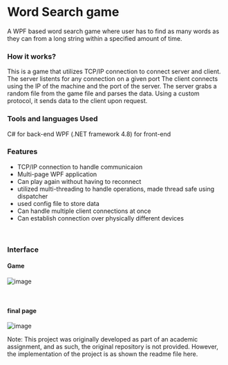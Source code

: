 # Word Search game #

A WPF based word search game where user has to find as many words as they can from a long string within a specified amount of time.

### How it works? ###
This is a game that utilizes TCP/IP connection to connect server and client. The server listents for any connection on a given port
The client connects using the IP of the machine and the port of the server. The server grabs a random file from the game file and 
parses the data. Using a custom protocol, it sends data to the client upon request. 
<br/>


### Tools and languages Used ###
C# for back-end 
WPF (.NET framework 4.8) for front-end
<br/>


### Features ###
<ul>
  <li>TCP/IP connection to handle communicaion</li>
  <li>Multi-page WPF application</li>
  <li>Can play again without having to reconnect</li>
  <li>utilized multi-threading to handle operations, made thread safe using dispatcher</li>
  <li>used config file to store data</li>
  <li>Can handle multiple client connections at once</li>
  <li>Can establish connection over physically different devices</li>
</ul>
<br/>

### Interface ###
#### Game ####
![image](https://github.com/nipun-grover/word-search-game/assets/160381582/4996f3d7-7050-43f7-b9ef-5cba9187c50f)

<br/>

#### final page ####
![image](https://github.com/nipun-grover/word-search-game/assets/160381582/5bf9c788-7fa1-4e72-9f0b-ccfa1cc8e797)


Note: This project was originally developed as part of an academic assignment, and as such, the original repository is not provided. However, the implementation of the project is as shown the readme file here. 

